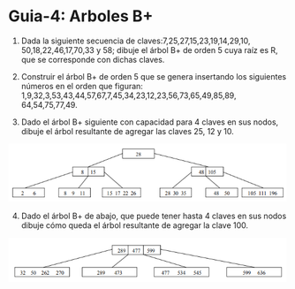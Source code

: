 # Guia-4: Arboles B+

1. Dada la siguiente secuencia de claves:7,25,27,15,23,19,14,29,10, 50,18,22,46,17,70,33 y 58; dibuje el árbol B+ de orden 5 cuya raíz es R, que se corresponde con dichas claves.
   
2. Construir el árbol B+ de orden 5 que se genera insertando los siguientes números en el orden que figuran: 1,9,32,3,53,43,44,57,67,7,45,34,23,12,23,56,73,65,49,85,89, 64,54,75,77,49.
   
3. Dado el árbol B+ siguiente con capacidad para 4 claves en sus nodos, dibuje el árbol resultante de agregar las claves 25, 12 y 10.


![Arbol 1][def1]

4. Dado el árbol B+ de abajo, que puede tener hasta 4 claves en sus nodos dibuje cómo queda el árbol resultante de agregar la clave 100.


![Arbol 2][def2]

[def1]: imagenesGuia4/ArbolB1.png
[def2]: imagenesGuia4/ArbolB2.png
